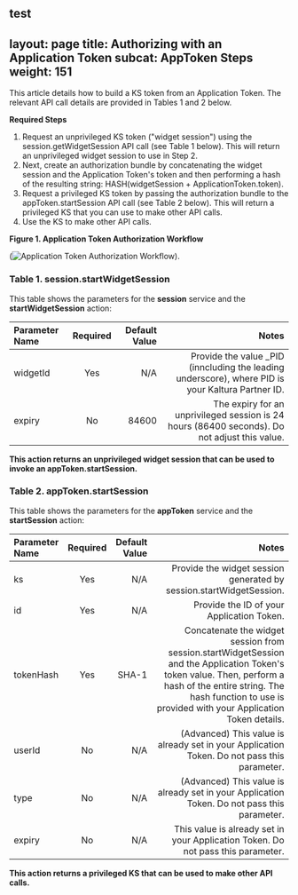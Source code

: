 test
---
layout: page
title: Authorizing with an Application Token
subcat: AppToken Steps
weight: 151
---

This article details how to build a KS token from an Application Token. The relevant API call details are provided in Tables 1 and 2 below.

**Required Steps**

1. Request an unprivileged KS token ("widget session") using the session.getWidgetSession API call (see Table 1 below). This will return an unprivileged widget session to use in Step 2.
2. Next, create an authorization bundle by concatenating the widget session and the Application Token's token and then performing a hash of the resulting string: HASH(widgetSession + ApplicationToken.token).
3. Request a privileged KS token by passing the authorization bundle to the appToken.startSession API call (see Table 2 below). This will return a privileged KS that you can use to make other API calls.
4. Use the KS to make other API calls.

**Figure 1. Application Token Authorization Workflow**

 (![Application Token Authorization Workflow](https://github.com/kaltura/DeveloperPortalDocs/blob/master/documentation/Media-Ingest-and-Preperation/application_token.png)). 
 
### Table 1. session.startWidgetSession  

This table shows the parameters for the **session** service and the **startWidgetSession** action:

| Parameter Name  | Required | Default Value | Notes|
|:------------ |:------------------:|------------------:|------------------:| 
|widgetId |Yes |N/A  |Provide the value _PID (inncluding the leading underscore), where PID is your Kaltura Partner ID. |
|expiry |No | 84600 |The expiry for an unprivileged session is 24 hours (86400 seconds). Do not adjust this value. |
**This action returns an unprivileged widget session that can be used to invoke an appToken.startSession.**

### Table 2. appToken.startSession  

This table shows the parameters for the **appToken** service and the **startSession** action:

| Parameter Name  | Required | Default Value | Notes|
|:------------ |:------------------:|------------------:|------------------:| 
| ks   | Yes | N/A| Provide the widget session generated by session.startWidgetSession.|
|id| Yes| N/A|Provide the ID of your Application Token.|
|tokenHash|Yes|SHA-1|Concatenate the widget session from session.startWidgetSession and the Application Token's token value. Then, perform a hash of the entire string. The hash function to use is provided with your Application Token details.|
|userId|No|N/A|(Advanced) This value is already set in your Application Token. Do not pass this parameter.|
|type|No|N/A|(Advanced) This value is already set in your Application Token. Do not pass this parameter.|
|expiry|No|N/A|This value is already set in your Application Token. Do not pass this parameter.|
**This action returns	a privileged KS that can be used to make other API calls.**
